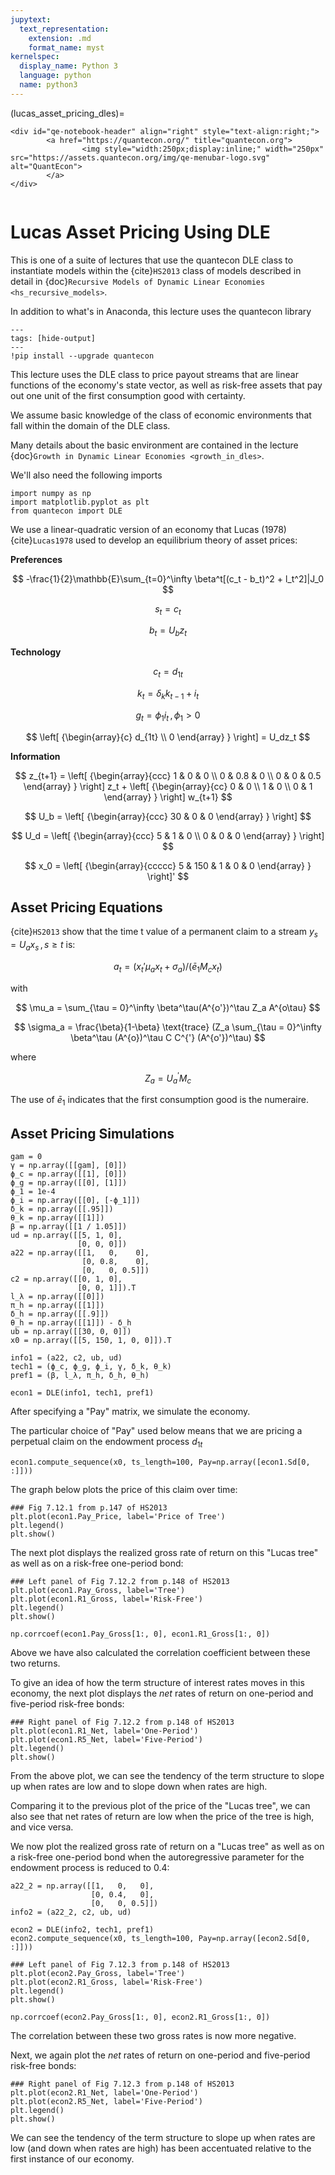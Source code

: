 ```yaml
---
jupytext:
  text_representation:
    extension: .md
    format_name: myst
kernelspec:
  display_name: Python 3
  language: python
  name: python3
---
```


(lucas_asset_pricing_dles)=
```{raw} html
<div id="qe-notebook-header" align="right" style="text-align:right;">
        <a href="https://quantecon.org/" title="quantecon.org">
                <img style="width:250px;display:inline;" width="250px" src="https://assets.quantecon.org/img/qe-menubar-logo.svg" alt="QuantEcon">
        </a>
</div>
```

```{index} single: python
```

# Lucas Asset Pricing Using DLE

This is one of a suite of lectures that use the quantecon DLE class to instantiate models within the
{cite}`HS2013` class of models described in detail in {doc}`Recursive Models of Dynamic Linear Economies <hs_recursive_models>`.

In addition to what's in Anaconda, this lecture uses the quantecon library

```{code-cell} ipython
---
tags: [hide-output]
---
!pip install --upgrade quantecon
```

This lecture uses  the DLE class to price payout
streams that are linear functions of the economy's state vector, as well
as risk-free assets that pay out one unit of the first consumption good
with certainty.

We assume basic knowledge of the class of economic environments that fall within the domain of the
DLE class.

Many details about the basic environment are contained in the lecture
{doc}`Growth in Dynamic Linear Economies <growth_in_dles>`.

We'll also need the following imports

```{code-cell} ipython
import numpy as np
import matplotlib.pyplot as plt
from quantecon import DLE
```

We use a linear-quadratic version of an economy that Lucas (1978) {cite}`Lucas1978` used
to develop an equilibrium theory of asset prices:

**Preferences**

$$
-\frac{1}{2}\mathbb{E}\sum_{t=0}^\infty \beta^t[(c_t - b_t)^2 + l_t^2]|J_0
$$

$$
s_t = c_t
$$

$$
b_t = U_bz_t
$$

**Technology**

$$
c_t = d_{1t}
$$

$$
k_t = \delta_k k_{t-1} + i_t
$$

$$
g_t = \phi_1 i_t \, , \phi_1 > 0
$$

$$
\left[ {\begin{array}{c}
  d_{1t} \\ 0
  \end{array} }
  \right] = U_dz_t
$$

**Information**

$$
z_{t+1} =
\left[ {\begin{array}{ccc}
   1 & 0 & 0 \\ 0 & 0.8 & 0 \\ 0 & 0 & 0.5
   \end{array} }
   \right]
   z_t +
    \left[ {\begin{array}{cc}
   0 & 0 \\ 1 & 0 \\ 0 & 1
   \end{array} }
   \right]
   w_{t+1}
$$

$$
U_b =
  \left[ {\begin{array}{ccc}
  30 & 0 & 0
  \end{array} }
  \right]
$$

$$
U_d =
   \left[ {\begin{array}{ccc}
   5 & 1 & 0 \\ 0 & 0 & 0
   \end{array} }
   \right]
$$

$$
x_0 =
   \left[ {\begin{array}{ccccc}
   5 & 150 & 1 & 0 & 0
   \end{array} }
   \right]'
$$

## Asset Pricing Equations

{cite}`HS2013` show that the time t value of a permanent claim to a stream
$y_s = U_ax_s \, , s \geq t$ is:

$$
a_t = (x_t'\mu_ax_t + \sigma_a)/(\bar e _1M_cx_t)
$$

with

$$
\mu_a = \sum_{\tau = 0}^\infty \beta^\tau(A^{o'})^\tau Z_a A^{o\tau}
$$

$$
\sigma_a = \frac{\beta}{1-\beta} \text{trace} (Z_a \sum_{\tau = 0}^\infty \beta^\tau (A^{o})^\tau C C^{'} (A^{o'})^\tau)
$$

where

$$
Z_a = U_a^{'}M_c
$$

The use of $\bar e _1$ indicates that the first consumption good
is the numeraire.

## Asset Pricing Simulations

```{code-cell} python3
gam = 0
γ = np.array([[gam], [0]])
ϕ_c = np.array([[1], [0]])
ϕ_g = np.array([[0], [1]])
ϕ_1 = 1e-4
ϕ_i = np.array([[0], [-ϕ_1]])
δ_k = np.array([[.95]])
θ_k = np.array([[1]])
β = np.array([[1 / 1.05]])
ud = np.array([[5, 1, 0],
               [0, 0, 0]])
a22 = np.array([[1,   0,    0],
                [0, 0.8,    0],
                [0,   0, 0.5]])
c2 = np.array([[0, 1, 0],
               [0, 0, 1]]).T
l_λ = np.array([[0]])
π_h = np.array([[1]])
δ_h = np.array([[.9]])
θ_h = np.array([[1]]) - δ_h
ub = np.array([[30, 0, 0]])
x0 = np.array([[5, 150, 1, 0, 0]]).T

info1 = (a22, c2, ub, ud)
tech1 = (ϕ_c, ϕ_g, ϕ_i, γ, δ_k, θ_k)
pref1 = (β, l_λ, π_h, δ_h, θ_h)
```

```{code-cell} python3
econ1 = DLE(info1, tech1, pref1)
```

After specifying a "Pay" matrix, we simulate the economy.

The particular choice of "Pay" used below means that we are pricing a
perpetual claim on the endowment process $d_{1t}$

```{code-cell} python3
econ1.compute_sequence(x0, ts_length=100, Pay=np.array([econ1.Sd[0, :]]))
```

The graph below plots the price of this claim over time:

```{code-cell} python3
### Fig 7.12.1 from p.147 of HS2013
plt.plot(econ1.Pay_Price, label='Price of Tree')
plt.legend()
plt.show()
```

The next plot displays the realized gross rate of return on this "Lucas
tree" as well as on a risk-free one-period bond:

```{code-cell} python3
### Left panel of Fig 7.12.2 from p.148 of HS2013
plt.plot(econ1.Pay_Gross, label='Tree')
plt.plot(econ1.R1_Gross, label='Risk-Free')
plt.legend()
plt.show()
```

```{code-cell} python3
np.corrcoef(econ1.Pay_Gross[1:, 0], econ1.R1_Gross[1:, 0])
```

Above we have also calculated the correlation coefficient between these
two returns.

To give an idea of how the term structure of interest rates moves in
this economy, the next plot displays the *net* rates of return on
one-period and five-period risk-free bonds:

```{code-cell} python3
### Right panel of Fig 7.12.2 from p.148 of HS2013
plt.plot(econ1.R1_Net, label='One-Period')
plt.plot(econ1.R5_Net, label='Five-Period')
plt.legend()
plt.show()
```

From the above plot, we can see the tendency of the term structure to
slope up when rates are low and to slope down when rates are high.

Comparing it to the previous plot of the price of the "Lucas tree", we
can also see that net rates of return are low when the price of the tree
is high, and vice versa.

We now plot the realized gross rate of return on a "Lucas tree" as well
as on a risk-free one-period bond when the autoregressive parameter for
the endowment process is reduced to 0.4:

```{code-cell} python3
a22_2 = np.array([[1,   0,   0],
                  [0, 0.4,   0],
                  [0,   0, 0.5]])
info2 = (a22_2, c2, ub, ud)

econ2 = DLE(info2, tech1, pref1)
econ2.compute_sequence(x0, ts_length=100, Pay=np.array([econ2.Sd[0, :]]))
```

```{code-cell} python3
### Left panel of Fig 7.12.3 from p.148 of HS2013
plt.plot(econ2.Pay_Gross, label='Tree')
plt.plot(econ2.R1_Gross, label='Risk-Free')
plt.legend()
plt.show()
```

```{code-cell} python3
np.corrcoef(econ2.Pay_Gross[1:, 0], econ2.R1_Gross[1:, 0])
```

The correlation between these two gross rates is now more negative.

Next, we again plot the *net* rates of return on one-period and
five-period risk-free bonds:

```{code-cell} python3
### Right panel of Fig 7.12.3 from p.148 of HS2013
plt.plot(econ2.R1_Net, label='One-Period')
plt.plot(econ2.R5_Net, label='Five-Period')
plt.legend()
plt.show()
```

We can see the tendency of the term structure to slope up when rates are
low (and down when rates are high) has been accentuated relative to the
first instance of our economy.
